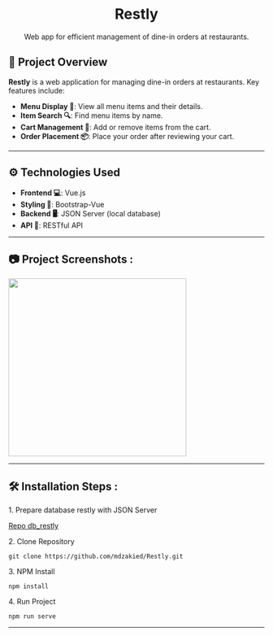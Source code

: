 <h1 align="center" id="title">Restly</h1>

<p align="center" id="description">Web app for efficient management of dine-in orders at restaurants.</p>

## 🌟 Project Overview

**Restly** is a web application for managing dine-in orders at restaurants. Key features include:

- **Menu Display 📜**: View all menu items and their details.
- **Item Search 🔍**: Find menu items by name.
- **Cart Management 🛒**: Add or remove items from the cart.
- **Order Placement 📦**: Place your order after reviewing your cart.

---

## ⚙️ Technologies Used

- **Frontend 💻**: Vue.js
- **Styling 🎨**: Bootstrap-Vue
- **Backend 🖥️**: JSON Server (local database)
- **API 📡**: RESTful API

---

<h2>📷 Project Screenshots :</h2>

<img src="https://github.com/mdzakied/Restly/assets/87967665/7891f1d2-21e2-4dc4-a330-c2563f38897a" border="0" width="350">

---

<h2>🛠️ Installation Steps :</h2>

<p>1. Prepare database restly with JSON Server</p>

[Repo db_restly](https://github.com/mdzakied/db_restly)

<p>2. Clone Repository</p>

```
git clone https://github.com/mdzakied/Restly.git
```

<p>3. NPM Install</p>

```
npm install
```

<p>4. Run Project</p>

```
npm run serve
```

---
